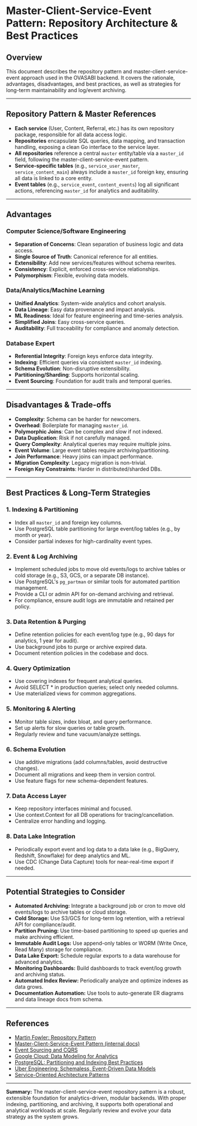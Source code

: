 # Master-Client-Service-Event Pattern: Repository Architecture & Best Practices

## Overview

This document describes the repository pattern and master-client-service-event approach used in the
OVASABI backend. It covers the rationale, advantages, disadvantages, and best practices, as well as
strategies for long-term maintainability and log/event archiving.

---

## Repository Pattern & Master References

- **Each service** (User, Content, Referral, etc.) has its own repository package, responsible for
  all data access logic.
- **Repositories** encapsulate SQL queries, data mapping, and transaction handling, exposing a clean
  Go interface to the service layer.
- **All repositories** reference a central `master` entity/table via a `master_id` field, following
  the master-client-service-event pattern.
- **Service-specific tables** (e.g., `service_user_master`, `service_content_main`) always include a
  `master_id` foreign key, ensuring all data is linked to a core entity.
- **Event tables** (e.g., `service_event`, `content_events`) log all significant actions,
  referencing `master_id` for analytics and auditability.

---

## Advantages

### Computer Science/Software Engineering

- **Separation of Concerns**: Clean separation of business logic and data access.
- **Single Source of Truth**: Canonical reference for all entities.
- **Extensibility**: Add new services/features without schema rewrites.
- **Consistency**: Explicit, enforced cross-service relationships.
- **Polymorphism**: Flexible, evolving data models.

### Data/Analytics/Machine Learning

- **Unified Analytics**: System-wide analytics and cohort analysis.
- **Data Lineage**: Easy data provenance and impact analysis.
- **ML Readiness**: Ideal for feature engineering and time-series analysis.
- **Simplified Joins**: Easy cross-service queries.
- **Auditability**: Full traceability for compliance and anomaly detection.

### Database Expert

- **Referential Integrity**: Foreign keys enforce data integrity.
- **Indexing**: Efficient queries via consistent `master_id` indexing.
- **Schema Evolution**: Non-disruptive extensibility.
- **Partitioning/Sharding**: Supports horizontal scaling.
- **Event Sourcing**: Foundation for audit trails and temporal queries.

---

## Disadvantages & Trade-offs

- **Complexity**: Schema can be harder for newcomers.
- **Overhead**: Boilerplate for managing `master_id`.
- **Polymorphic Joins**: Can be complex and slow if not indexed.
- **Data Duplication**: Risk if not carefully managed.
- **Query Complexity**: Analytical queries may require multiple joins.
- **Event Volume**: Large event tables require archiving/partitioning.
- **Join Performance**: Heavy joins can impact performance.
- **Migration Complexity**: Legacy migration is non-trivial.
- **Foreign Key Constraints**: Harder in distributed/sharded DBs.

---

## Best Practices & Long-Term Strategies

### 1. **Indexing & Partitioning**

- Index all `master_id` and foreign key columns.
- Use PostgreSQL table partitioning for large event/log tables (e.g., by month or year).
- Consider partial indexes for high-cardinality event types.

### 2. **Event & Log Archiving**

- Implement scheduled jobs to move old events/logs to archive tables or cold storage (e.g., S3, GCS,
  or a separate DB instance).
- Use PostgreSQL's `pg_partman` or similar tools for automated partition management.
- Provide a CLI or admin API for on-demand archiving and retrieval.
- For compliance, ensure audit logs are immutable and retained per policy.

### 3. **Data Retention & Purging**

- Define retention policies for each event/log type (e.g., 90 days for analytics, 1 year for audit).
- Use background jobs to purge or archive expired data.
- Document retention policies in the codebase and docs.

### 4. **Query Optimization**

- Use covering indexes for frequent analytical queries.
- Avoid SELECT \* in production queries; select only needed columns.
- Use materialized views for common aggregations.

### 5. **Monitoring & Alerting**

- Monitor table sizes, index bloat, and query performance.
- Set up alerts for slow queries or table growth.
- Regularly review and tune vacuum/analyze settings.

### 6. **Schema Evolution**

- Use additive migrations (add columns/tables, avoid destructive changes).
- Document all migrations and keep them in version control.
- Use feature flags for new schema-dependent features.

### 7. **Data Access Layer**

- Keep repository interfaces minimal and focused.
- Use context.Context for all DB operations for tracing/cancellation.
- Centralize error handling and logging.

### 8. **Data Lake Integration**

- Periodically export event and log data to a data lake (e.g., BigQuery, Redshift, Snowflake) for
  deep analytics and ML.
- Use CDC (Change Data Capture) tools for near-real-time export if needed.

---

## Potential Strategies to Consider

- **Automated Archiving:** Integrate a background job or cron to move old events/logs to archive
  tables or cloud storage.
- **Cold Storage:** Use S3/GCS for long-term log retention, with a retrieval API for
  compliance/audit.
- **Partition Pruning:** Use time-based partitioning to speed up queries and make archiving
  efficient.
- **Immutable Audit Logs:** Use append-only tables or WORM (Write Once, Read Many) storage for
  compliance.
- **Data Lake Export:** Schedule regular exports to a data warehouse for advanced analytics.
- **Monitoring Dashboards:** Build dashboards to track event/log growth and archiving status.
- **Automated Index Review:** Periodically analyze and optimize indexes as data grows.
- **Documentation Automation:** Use tools to auto-generate ER diagrams and data lineage docs from
  schema.

---

## References

- [Martin Fowler: Repository Pattern](https://martinfowler.com/eaaCatalog/repository.html)
- [Master-Client-Service-Event Pattern (internal docs)](../development/database_practices.md)
- [Event Sourcing and CQRS](https://martinfowler.com/eaaDev/EventSourcing.html)
- [Google Cloud: Data Modeling for Analytics](https://cloud.google.com/architecture/data-modeling-for-analytics)
- [PostgreSQL: Partitioning and Indexing Best Practices](https://www.postgresql.org/docs/current/ddl-partitioning.html)
- [Uber Engineering: Schemaless, Event-Driven Data Models](https://eng.uber.com/schemaless-part-one/)
- [Service-Oriented Architecture Patterns](https://microservices.io/patterns/data/database-per-service.html)

---

**Summary:** The master-client-service-event repository pattern is a robust, extensible foundation
for analytics-driven, modular backends. With proper indexing, partitioning, and archiving, it
supports both operational and analytical workloads at scale. Regularly review and evolve your data
strategy as the system grows.
